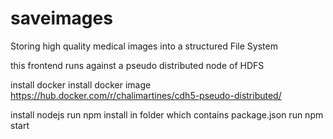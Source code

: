 # saveimages
Storing high quality medical images into a structured File System

this frontend runs against a pseudo distributed node of HDFS

install docker
install docker image https://hub.docker.com/r/chalimartines/cdh5-pseudo-distributed/

install nodejs
run npm install in folder which contains package.json
run npm start

